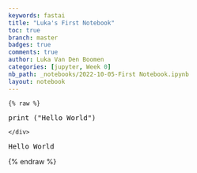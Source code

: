 ```yaml
---
keywords: fastai
title: "Luka's First Notebook"
toc: true
branch: master
badges: true
comments: true
author: Luka Van Den Boomen
categories: [jupyter, Week 0]
nb_path: _notebooks/2022-10-05-First Notebook.ipynb
layout: notebook
---
```


<!--
#################################################
### THIS FILE WAS AUTOGENERATED! DO NOT EDIT! ###
#################################################
# file to edit: _notebooks/2022-10-05-First Notebook.ipynb
-->

<div class="container" id="notebook-container">
        
    {% raw %}
    
<div class="cell border-box-sizing code_cell rendered">
<div class="input">

<div class="inner_cell">
    <div class="input_area">
<div class=" highlight hl-ipython3"><pre><span></span><span class="nb">print</span> <span class="p">(</span><span class="s2">&quot;Hello World&quot;</span><span class="p">)</span>
</pre></div>

    </div>
</div>
</div>

<div class="output_wrapper">
<div class="output">

<div class="output_area">

<div class="output_subarea output_stream output_stdout output_text">
<pre>Hello World
</pre>
</div>
</div>

</div>
</div>

</div>
    {% endraw %}

</div>
 

